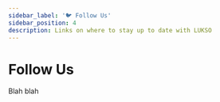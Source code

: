```yaml
---
sidebar_label: '🐦 Follow Us'
sidebar_position: 4
description: Links on where to stay up to date with LUKSO
---
```


# Follow Us

Blah blah
